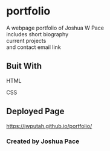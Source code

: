 # portfolio

A webpage portfolio of Joshua W Pace <br>
includes short biography <br>
current projects <br>
and contact email link

## Buit With ##

HTML

CSS

## Deployed Page ##

https://jwputah.github.io/portfolio/


### Created by Joshua Pace ###